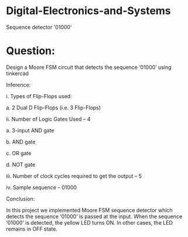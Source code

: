 # Digital-Electronics-and-Systems
Sequence detector '01000'
# Question:
  Design a Moore FSM circuit that detects the sequence ‘01000’ using tinkercad

Inference:

i. Types of Flip-Flops used:

a. 2 Dual D Flip-Flops (i.e. 3 Flip-Flops)

ii. Number of Logic Gates Used – 4

a. 3-input AND gate
  
b. AND gate
  
c. OR gate
  
d. NOT gate

iii. Number of clock cycles required to get the output – 5

iv. Sample sequence – 01000

Conclusion:
      
  In this project we implemented Moore FSM sequence detector which detects the sequence ‘01000’ is passed at the input. When the sequence ‘01000’ is detected, the yellow LED turns ON. In other cases, the LED remains in OFF state.



